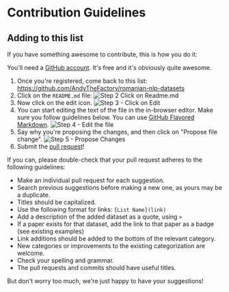 # Contribution Guidelines

## Adding to this list

If you have something awesome to contribute, this is how you do it:

You'll need a [GitHub account](https://github.com/join). It's free and it's obviously quite awesome.

1. Once you're registered, come back to this list: https://github.com/AndyTheFactory/romanian-nlp-datasets
2. Click on the `README.md` file: ![Step 2 Click on Readme.md](https://cloud.githubusercontent.com/assets/170270/9402920/53a7e3ea-480c-11e5-9d81-aecf64be55eb.png)
3. Now click on the edit icon. ![Step 3 - Click on Edit](https://cloud.githubusercontent.com/assets/170270/9402927/6506af22-480c-11e5-8c18-7ea823530099.png)
4. You can start editing the text of the file in the in-browser editor. Make sure you follow guidelines below. You can use [GitHub Flavored Markdown](https://help.github.com/articles/github-flavored-markdown/). ![Step 4 - Edit the file](https://cloud.githubusercontent.com/assets/170270/9402932/7301c3a0-480c-11e5-81f5-7e343b71674f.png)
5. Say why you're proposing the changes, and then click on "Propose file change". ![Step 5 - Propose Changes](https://cloud.githubusercontent.com/assets/170270/9402937/7dd0652a-480c-11e5-9138-bd14244593d5.png)
6. Submit the [pull request](https://help.github.com/articles/using-pull-requests/)!

If you can, please double-check that your pull request adheres to the following guidelines:

- Make an individual pull request for each suggestion.
- Search previous suggestions before making a new one, as yours may be a duplicate.
- Titles should be capitalized.
- Use the following format for links: `[List Name](link)`
- Add a description of the added dataset as a quote, using `>`
- If a paper exists for that dataset, add the link to that paper as a badge (see existing examples)
- Link additions should be added to the bottom of the relevant category.
- New categories or improvements to the existing categorization are welcome.
- Check your spelling and grammar.
- The pull requests and commits should have useful titles.

But don't worry too much, we're just happy to have your suggestions!
